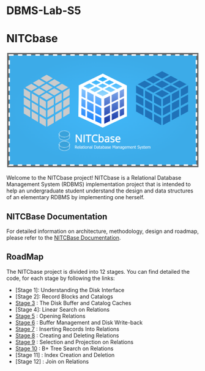# DBMS-Lab-S5
# NITCbase

![Nitcbase Intro Pic](https://github.com/NITCbase/nitcbase.github.io/blob/main/static/img/FrontBannerLogo.png)

Welcome to the NITCbase project! NITCbase is a Relational Database Management System (RDBMS) implementation project that is intended to help an undergraduate student understand the design and data structures of an elementary RDBMS by implementing one herself.

## NITCBase Documentation

For detailed information on architecture, methodology, design and roadmap, please refer to the [NITCBase Documentation](https://nitcbase.github.io/).

## RoadMap

The NITCbase project is divided into 12 stages. You can find detailed the code, for each stage by following the links:
- [Stage 1]: Understanding the Disk Interface
- [Stage 2]: Record Blocks and Catalogs
- [Stage 3](https://github.com/siripagadala/DBMS-Lab-S5/tree/main/Level-3) : The Disk Buffer and Catalog Caches
- [Stage 4]: Linear Search on Relations 
- [Stage 5](https://github.com/siripagadala/DBMS-Lab-S5/tree/main/Level-5) : Opening Relations 
- [Stage 6](https://github.com/siripagadala/DBMS-Lab-S5/tree/main/Level-6) : Buffer Management and Disk Write-back 
- [Stage 7](https://github.com/siripagadala/DBMS-Lab-S5/tree/main/Level-7) : Inserting Records Into Relations 
- [Stage 8](https://github.com/siripagadala/DBMS-Lab-S5/tree/main/Level-8) : Creating and Deleting Relations 
- [Stage 9](https://github.com/siripagadala/DBMS-Lab-S5/tree/main/Level-9) : Selection and Projection on Relations
- [Stage 10](https://github.com/siripagadala/DBMS-Lab-S5/tree/main/Level-10) : B+ Tree Search on Relations 
- [Stage 11] : Index Creation and Deletion 
- [Stage 12] : Join on Relations
